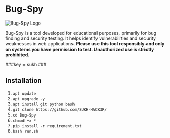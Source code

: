 # Bug-Spy

![Bug-Spy Logo](https://ibb.co/wK3HYtN)

Bug-Spy is a tool developed for educational purposes, primarily for bug finding and security testing. It helps identify vulnerabilities and security weaknesses in web applications. **Please use this tool responsibly and only on systems you have permission to test. Unauthorized use is strictly prohibited.**

###key = sukh ###
## Installation

1. ` apt update `
2. ` apt upgrade -y `
3. ` apt install git python bash `
4. ` git clone https://github.com/SUKH-HACK3R/ `
5. ` cd Bug-Spy `
6. ` chmod +x * `
7. ` pip install -r requirement.txt `
8. ` bash run.sh `
